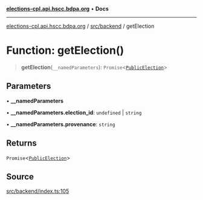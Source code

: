 [**elections-cpl.api.hscc.bdpa.org**](../../../README.md) • **Docs**

***

[elections-cpl.api.hscc.bdpa.org](../../../README.md) / [src/backend](../README.md) / getElection

# Function: getElection()

> **getElection**(`__namedParameters`): `Promise`\<[`PublicElection`](../db/type-aliases/PublicElection.md)\>

## Parameters

• **\_\_namedParameters**

• **\_\_namedParameters.election\_id**: `undefined` \| `string`

• **\_\_namedParameters.provenance**: `string`

## Returns

`Promise`\<[`PublicElection`](../db/type-aliases/PublicElection.md)\>

## Source

[src/backend/index.ts:105](https://github.com/nhscc/elections_cpl.api.hscc.bdpa.org/blob/46ed5b306a3fd199be2bd28706c3da03542c6da3/src/backend/index.ts#L105)
